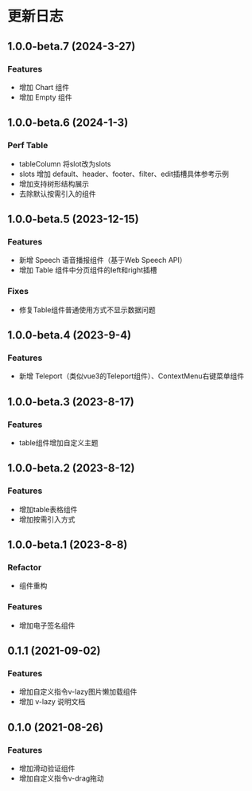 # 更新日志

## 1.0.0-beta.7 (2024-3-27)

### Features

* 增加 Chart 组件
* 增加 Empty 组件

## 1.0.0-beta.6 (2024-1-3)

### Perf Table

* tableColumn 将slot改为slots
* slots 增加 default、header、footer、filter、edit插槽具体参考示例
* 增加支持树形结构展示
* 去除默认按需引入的组件

## 1.0.0-beta.5 (2023-12-15)

### Features

* 新增 Speech 语音播报组件（基于Web Speech API）
* 增加 Table 组件中分页组件的left和right插槽

### Fixes

* 修复Table组件普通使用方式不显示数据问题

## 1.0.0-beta.4 (2023-9-4)

### Features

* 新增 Teleport（类似vue3的Teleport组件）、ContextMenu右键菜单组件

## 1.0.0-beta.3 (2023-8-17)

### Features

* table组件增加自定义主题

## 1.0.0-beta.2 (2023-8-12)

### Features

* 增加table表格组件
* 增加按需引入方式

## 1.0.0-beta.1 (2023-8-8)

### Refactor

* 组件重构

### Features

* 增加电子签名组件

## 0.1.1 (2021-09-02)

### Features

* 增加自定义指令v-lazy图片懒加载组件
* 增加 v-lazy 说明文档

## 0.1.0 (2021-08-26)

### Features

* 增加滑动验证组件
* 增加自定义指令v-drag拖动
